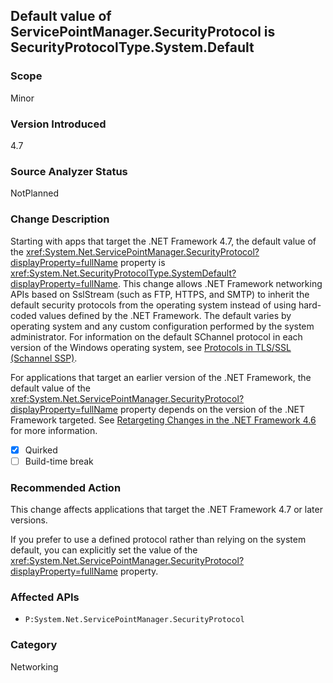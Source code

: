 ## Default value of ServicePointManager.SecurityProtocol is SecurityProtocolType.System.Default

### Scope
Minor

### Version Introduced
4.7

### Source Analyzer Status
NotPlanned

### Change Description
Starting with apps that target the .NET Framework 4.7, the default value of the <xref:System.Net.ServicePointManager.SecurityProtocol?displayProperty=fullName> property is <xref:System.Net.SecurityProtocolType.SystemDefault?displayProperty=fullName>. This change allows .NET Framework networking APIs based on SslStream (such as FTP, HTTPS, and SMTP) to inherit the default security protocols from the operating system instead of using hard-coded values defined by the .NET Framework. The default varies by operating system and any custom configuration performed by the system administrator. For information on the default SChannel protocol in each version of the Windows operating system, see [Protocols in TLS/SSL (Schannel SSP)](https://msdn.microsoft.com/library/windows/desktop/mt808159.aspx).

For applications that target an earlier version of the .NET Framework, the default value of the <xref:System.Net.ServicePointManager.SecurityProtocol?displayProperty=fullName> property depends on the version of the .NET Framework targeted. See [Retargeting Changes in the .NET Framework 4.6](docs.microsoft.com/dotnet/framework/migration-guide/retargeting) for more information.

- [X] Quirked 
- [ ] Build-time break

### Recommended Action
This change affects applications that target the .NET Framework 4.7 or later versions. 

If you prefer to use a defined protocol rather than relying on the system default, you can explicitly set the value of the  <xref:System.Net.ServicePointManager.SecurityProtocol?displayProperty=fullName> property.

### Affected APIs
- `P:System.Net.ServicePointManager.SecurityProtocol`

### Category
Networking

<!-- breaking change id: 184 -->


